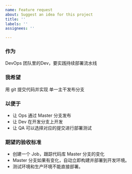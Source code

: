 ```yaml
---
name: Feature request
about: Suggest an idea for this project
title: ''
labels: ''
assignees: ''

---
```


### 作为
DevOps 团队里的Dev，要实践持续部署流水线

### 我希望
用 git 提交代码并实现 单一主干发布分支

### 以便于
- 让 Ops 通过 Master 分支发布
- 让 Dev 在开发分支上开发
- 让 QA 可以选择对应的提交进行部署测试

### 期望的验收标准
- 创建一个 Job，跟踪代码库 Master 分支的变化
- Master 分支如果有变化，自动立即构建并部署到开发环境。
- 测试环境和生产环境不能直接部署。 
